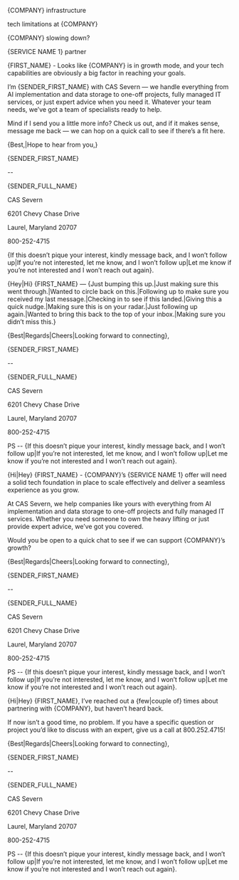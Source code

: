 {COMPANY} infrastructure


tech limitations at {COMPANY} 


{COMPANY} slowing down?


{SERVICE NAME 1} partner 


<EMAIL1>


{FIRST_NAME} - Looks like {COMPANY} is in growth mode, and your tech capabilities are obviously a big factor in reaching your goals. 


I’m {SENDER_FIRST_NAME} with CAS Severn — we handle everything from AI implementation and data storage to one-off projects, fully managed IT services, or just expert advice when you need it. Whatever your team needs, we’ve got a team of specialists ready to help.


Mind if I send you a little more info? Check us out, and if it makes sense, message me back — we can hop on a quick call to see if there’s a fit here.


{Best,|Hope to hear from you,}


{SENDER_FIRST_NAME}


--


{SENDER_FULL_NAME}


CAS Severn 


6201 Chevy Chase Drive


Laurel, Maryland 20707


800-252-4715


{If this doesn’t pique your interest, kindly message back, and I won’t follow up|If you’re not interested, let me know, and I won’t follow up|Let me know if you’re not interested and I won’t reach out again}.


<EMAIL1>


<EMAIL2>


{Hey|Hi} {FIRST_NAME} — {Just bumping this up.|Just making sure this went through.|Wanted to circle back on this.|Following up to make sure you received my last message.|Checking in to see if this landed.|Giving this a quick nudge.|Making sure this is on your radar.|Just following up again.|Wanted to bring this back to the top of your inbox.|Making sure you didn’t miss this.}


{Best|Regards|Cheers|Looking forward to connecting},


{SENDER_FIRST_NAME}


--


{SENDER_FULL_NAME}


CAS Severn 


6201 Chevy Chase Drive


Laurel, Maryland 20707


800-252-4715


PS -- {If this doesn’t pique your interest, kindly message back, and I won’t follow up|If you’re not interested, let me know, and I won’t follow up|Let me know if you’re not interested and I won’t reach out again}.


<EMAIL2>


<EMAIL3>


{Hi|Hey} {FIRST_NAME} - {COMPANY}’s {SERVICE NAME 1} offer will need a solid tech foundation in place to scale effectively and deliver a seamless experience as you grow.


At CAS Severn, we help companies like yours with everything from AI implementation and data storage to one-off projects and fully managed IT services. Whether you need someone to own the heavy lifting or just provide expert advice, we’ve got you covered.


Would you be open to a quick chat to see if we can support {COMPANY}’s growth?


{Best|Regards|Cheers|Looking forward to connecting},


{SENDER_FIRST_NAME}


--


{SENDER_FULL_NAME}


CAS Severn 


6201 Chevy Chase Drive


Laurel, Maryland 20707


800-252-4715


PS -- {If this doesn’t pique your interest, kindly message back, and I won’t follow up|If you’re not interested, let me know, and I won’t follow up|Let me know if you’re not interested and I won’t reach out again}.


<EMAIL3>


<EMAIL4>


{Hi|Hey} {FIRST_NAME}, I’ve reached out a {few|couple of} times about partnering with {COMPANY}, but haven’t heard back.


If now isn’t a good time, no problem. If you have a specific question or project you’d like to discuss with an expert, give us a call at 800.252.4715!


{Best|Regards|Cheers|Looking forward to connecting},


{SENDER_FIRST_NAME}


--


{SENDER_FULL_NAME}


CAS Severn 


6201 Chevy Chase Drive


Laurel, Maryland 20707


800-252-4715


PS -- {If this doesn’t pique your interest, kindly message back, and I won’t follow up|If you’re not interested, let me know, and I won’t follow up|Let me know if you’re not interested and I won’t reach out again}.


<EMAIL4>
